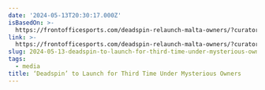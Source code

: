 ```yaml
---
date: '2024-05-13T20:30:17.000Z'
isBasedOn: >-
  https://frontofficesports.com/deadspin-relaunch-malta-owners/?curator=MediaREDEF
link: >-
  https://frontofficesports.com/deadspin-relaunch-malta-owners/?curator=MediaREDEF
slug: 2024-05-13-deadspin-to-launch-for-third-time-under-mysterious-owners
tags:
  - media
title: ‘Deadspin’ to Launch for Third Time Under Mysterious Owners
---
```

 
